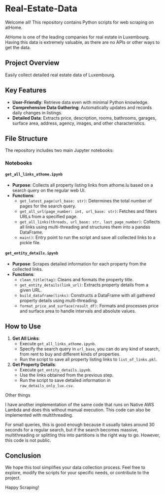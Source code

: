 # Real-Estate-Data

Welcome all! This repository contains Python scripts for web scraping on atHome.

AtHome is one of the leading companies for real estate in Luxembourg. Having this data is extremely valuable, as there are no APIs or other ways to get the data.

## Project Overview
Easily collect detailed real estate data of Luxembourg.

## Key Features
- **User-Friendly**: Retrieve data even with minimal Python knowledge.
- **Comprehensive Data Gathering**: Automatically updates and records daily changes in listings.
- **Detailed Data**: Extracts price, description, rooms, bathrooms, garages, surface area, address, agency, images, and other characteristics.

## File Structure
The repository includes two main Jupyter notebooks:

### Notebooks
#### `get_all_links_athome.ipynb`
- **Purpose**: Collects all property listing links from athome.lu based on a search query on the regular web UI.
- **Functions**:
  - `get_latest_page(url_base: str)`: Determines the total number of pages for the search query.
  - `get_all_url(page_number: int, url_base: str)`: Fetches and filters URLs from a specified page.
  - `get_all_links(threads, url_base: str, last_page_number)`: Collects all links using multi-threading and structures them into a pandas DataFrame.
  - `main()`: Entry point to run the script and save all collected links to a pickle file.

#### `get_entity_details.ipynb`
- **Purpose**: Scrapes detailed information for each property from the collected links.
- **Functions**:
  - `clean_title(tag)`: Cleans and formats the property title.
  - `get_entity_details(link_url)`: Extracts property details from a given URL.
  - `build_dataframe(links)`: Constructs a DataFrame with all gathered property details using multi-threading.
  - `format_price_and_surface(result_df)`: Formats and processes price and surface area to handle intervals and absolute values.

## How to Use
1. **Get All Links**:
   - Execute `get_all_links_athome.ipynb`.
   - Specify the search query in `url_base`, you can do any kind of search, from rent to buy and different kinds of properties.
   - Run the script to save all property listing links to `list_of_links.pkl`.
2. **Get Property Details**:
   - Execute `get_entity_details.ipynb`.
   - Use the links obtained from the previous step.
   - Run the script to save detailed information in `raw_details_only_lux.csv`.

Other things

I have another implementation of the same code that runs on Native AWS Lambda and does this without manual execution. This code can also be implemented with multithreading. 

For small queries, this is good enough because it usually takes around 30 seconds for a regular search, but if the search becomes massive, multithreading or splitting this into partitions is the right way to go. However, this code is not public.

## Conclusion
We hope this tool simplifies your data collection process. Feel free to explore, modify the scripts for your specific needs, or contribute to the project.

Happy Scraping!